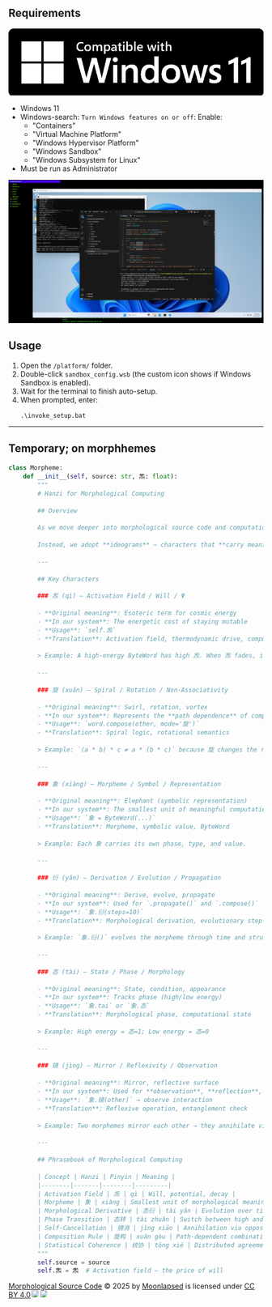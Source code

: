 ## Requirements

![Win11](/public/Win11%20High%20Contrast%20(Black).png)
- Windows 11
- Windows-search: `Turn Windows features on or off`: Enable:
  - "Containers"
  - "Virtual Machine Platform"
  - "Windows Hypervisor Platform"
  - "Windows Sandbox"
  - "Windows Subsystem for Linux"
- Must be run as Administrator

![this:](/public/Screenshot1.png)


## Usage
1. Open the `/platform/` folder.
2. Double-click `sandbox_config.wsb` (the custom icon shows if Windows Sandbox is enabled).
3. Wait for the terminal to finish auto-setup.
4. When prompted, enter:
   ```bat
   .\invoke_setup.bat
   ```

---
## Temporary; on morphhemes

```python
class Morpheme:
    def __init__(self, source: str, 炁: float):
        """
        # Hanzi for Morphological Computing

        ## Overview

        As we move deeper into morphological source code and computational ontology, traditional symbols like Ψ (psi), ∇ (nabla), and ε (epsilon) no longer serve us.

        Instead, we adopt **ideograms** — characters that **carry meaning in their form**, not just in their function.

        ---

        ## Key Characters

        ### 炁 (qì) – Activation Field / Will / Ψ

        - **Original meaning**: Esoteric term for cosmic energy
        - **In our system**: The energetic cost of staying mutable
        - **Usage**: `self.炁`  
        - **Translation**: Activation field, thermodynamic drive, computational will

        > Example: A high-energy ByteWord has high 炁. When 炁 fades, it collapses to low energy.

        ---

        ### 旋 (xuán) – Spiral / Rotation / Non-Associativity

        - **Original meaning**: Swirl, rotation, vortex
        - **In our system**: Represents the **path dependence** of composition
        - **Usage**: `word.compose(other, mode='旋')`
        - **Translation**: Spiral logic, rotational semantics

        > Example: `(a * b) * c ≠ a * (b * c)` because 旋 changes the result.

        ---

        ### 象 (xiàng) – Morpheme / Symbol / Representation

        - **Original meaning**: Elephant (symbolic representation)
        - **In our system**: The smallest unit of meaningful computation
        - **Usage**: `象 = ByteWord(...)`
        - **Translation**: Morpheme, symbolic value, ByteWord

        > Example: Each 象 carries its own phase, type, and value.

        ---

        ### 衍 (yǎn) – Derivation / Evolution / Propagation

        - **Original meaning**: Derive, evolve, propagate
        - **In our system**: Used for `.propagate()` and `.compose()`
        - **Usage**: `象.衍(steps=10)`
        - **Translation**: Morphological derivation, evolutionary step

        > Example: `象.衍()` evolves the morpheme through time and structure.

        ---

        ### 态 (tài) – State / Phase / Morphology

        - **Original meaning**: State, condition, appearance
        - **In our system**: Tracks phase (high/low energy)
        - **Usage**: `象.tai` or `象.态`
        - **Translation**: Morphological phase, computational state

        > Example: High energy = 态=1; Low energy = 态=0

        ---

        ### 镜 (jìng) – Mirror / Reflexivity / Observation

        - **Original meaning**: Mirror, reflective surface
        - **In our system**: Used for **observation**, **reflection**, and **entanglement**
        - **Usage**: `象.镜(other)` → observe interaction
        - **Translation**: Reflexive operation, entanglement check

        > Example: Two morphemes mirror each other → they annihilate via 炁 cancellation.

        ---

        ## Phrasebook of Morphological Computing

        | Concept | Hanzi | Pinyin | Meaning |
        |--------|-------|--------|---------|
        | Activation Field | 炁 | qì | Will, potential, decay |
        | Morpheme | 象 | xiàng | Smallest unit of morphological meaning |
        | Morphological Derivative | 态衍 | tài yǎn | Evolution over time and structure |
        | Phase Transition | 态转 | tài zhuǎn | Switch between high and low energy |
        | Self-Cancellation | 镜消 | jìng xiāo | Annihilation via opposite 炁 |
        | Composition Rule | 旋构 | xuán gòu | Path-dependent combination |
        | Statistical Coherence | 统协 | tǒng xié | Distributed agreement across runtimes |
        """
        self.source = source
        self.炁 = 炁  # Activation field — the price of will
```

<a href="https://github.com/MOONLAPSED/Morphological">Morphological Source Code</a> © 2025 by <a href="https://github.com/MOONLAPSED">Moonlapsed</a> is licensed under <a href="https://creativecommons.org/licenses/by/4.0/">CC BY 4.0</a><img src="https://mirrors.creativecommons.org/presskit/icons/cc.svg" style="max-width: 1em;max-height:1em;margin-left: .2em;"><img src="https://mirrors.creativecommons.org/presskit/icons/by.svg" style="max-width: 1em;max-height:1em;margin-left: .2em;">
